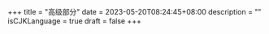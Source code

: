 +++
title = "高级部分"
date = 2023-05-20T08:24:45+08:00
description = ""
isCJKLanguage = true
draft = false
+++